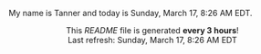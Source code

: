 My name is Tanner and today is Sunday, March 17, 8:26 AM EDT.

<p align="center">This <i>README</i> file is generated <b>every 3 hours</b>!</br>Last refresh: Sunday, March 17, 8:26 AM EDT<br /></p>
